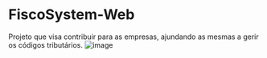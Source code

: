 # FiscoSystem-Web
Projeto que visa contribuir para as empresas, ajundando as mesmas a gerir os códigos tributários.
![image](https://user-images.githubusercontent.com/51061090/205108108-855aafd1-55b3-4fb1-bde2-02e6727b50d9.png)

